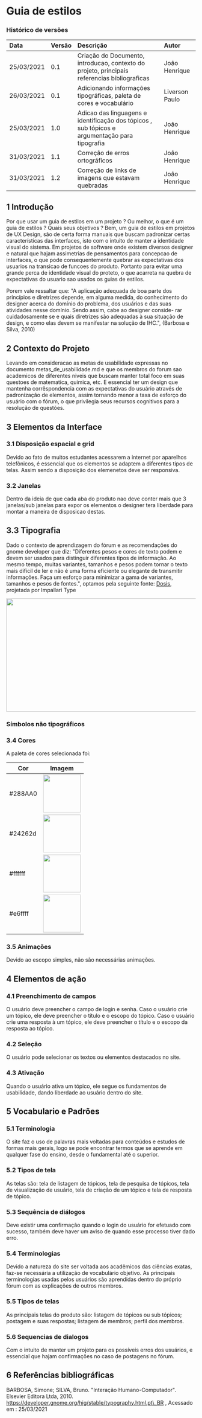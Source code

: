 # Guia de estilos

### Histórico de versões
| Data | Versão | Descrição | Autor |
| :--- | :--- | :--- | :--- |
| 25/03/2021 | 0.1 | Criação do Documento, introducao, contexto do projeto, principais referencias bibliograficas | João Henrique|
| 26/03/2021 | 0.1 | Adicionando informações tipográficas, paleta de cores e vocabulário| Liverson Paulo |
| 25/03/2021 | 1.0 | Adicao das linguagens e identificação dos tópicos , sub tópicos e argumentação para tipografia| João Henrique|
| 31/03/2021 | 1.1 | Correção de erros ortográficos |João Henrique|
| 31/03/2021 | 1.2 | Correção de links de imagens que estavam quebradas|João Henrique|

## 1 Introdução

Por que usar um guia de estilos em um projeto ? Ou melhor, o que é um guia de estilos ? Quais seus
objetivos ? Bem, um guia de estilos em projetos de UX Design, são de certa forma manuais que buscam
padronizar certas características das interfaces, isto com o intuito de manter a identidade visual
do sistema. Em projetos de software onde existem diversos designer e natural que hajam assimetrias
de pensamentos para concepcao de interfaces, o que pode consequentemente quebrar as expectativas
dos usuarios na transicao de funcoes do produto. Portanto para evitar uma grande perca de identidade
visual do proteto, o que acarreta na quebra de expectativas do usuario sao usados os guias de estilos.

Porem vale ressaltar que: "A aplicação adequada de boa parte dos
princı́pios e diretrizes depende, em alguma medida, do conhecimento do designer acerca do domı́nio do
problema, dos usuários e das suas atividades nesse domı́nio. Sendo assim, cabe ao designer conside-
rar cuidadosamente se e quais diretrizes são adequadas à sua situação de design, e como elas devem se
manifestar na solução de IHC.", (Barbosa e Silva, 2010)

## 2 Contexto do Projeto

Levando em consideracao as metas de usabilidade expressas no documento metas\_de\_usabilidade.md
e que os membros do forum sao academicos de diferentes niveis que buscam manter total foco em 
suas questoes de matematica, quimica, etc. E essencial ter um design que mantenha corrêspondencia
com as expectativas do usuário através de padronização de elementos, assim tornando menor a taxa
de esforço do usuário com o fórum, o que privilegia seus recursos cognitivos para a resolução
de questões.

## 3 Elementos da Interface

### 3.1 Disposição espacial e grid

Devido ao fato de muitos estudantes acessarem a internet por aparelhos telefônicos, é essencial que
os elementos se adaptem a diferentes tipos de telas. Assim sendo a disposição dos elemenetos deve ser
responsiva.

### 3.2 Janelas

Dentro da ideia de que cada aba do produto nao deve conter mais que 3 janelas/sub janelas para expor
os elementos o designer tera liberdade para montar a maneira de disposicao destas.

## 3.3 Tipografia

Dado o contexto de aprendizagem do fórum e as recomendações do gnome developer 
que diz: 
"Diferentes pesos e cores de texto podem e devem ser usados para distinguir
diferentes tipos de informação. Ao mesmo tempo, muitas variantes, tamanhos e pesos 
podem tornar o texto mais difícil de ler e não é uma forma eficiente ou elegante de 
transmitir informações. Faça um esforço para minimizar a gama de variantes, tamanhos 
e pesos de fontes.", optamos pela seguinte fonte:
[Dosis](https://fonts.google.com/specimen/Dosis?preview.text_type=custom), projetada por Impallari Type

 <img src="https://raw.githubusercontent.com/Interacao-Humano-Computador/2020.2-forumPiR2/main/docs/assets/estilo/Dosis.png" width="700px" height="300px" > 

### Sı́mbolos não tipográficos

### 3.4 Cores
A paleta de cores selecionada foi:

| Cor | Imagem |
|---------|------|
| #288AA0 | <img src="https://raw.githubusercontent.com/Interacao-Humano-Computador/2020.2-forumPiR2/main/docs/assets/estilo/288AA0.png" width="100px" height="100px">| 
| #24262d | <img src="https://raw.githubusercontent.com/Interacao-Humano-Computador/2020.2-forumPiR2/main/docs/assets/estilo/24262d.png" width="100px" height="100px"> |
| #ffffff | <img src="https://raw.githubusercontent.com/Interacao-Humano-Computador/2020.2-forumPiR2/main/docs/assets/estilo/ffffff.png" width="100px" height="100px"> |
| #e6ffff | <img src="https://raw.githubusercontent.com/Interacao-Humano-Computador/2020.2-forumPiR2/main/docs/assets/estilo/e6ffff.png" width="100px" height="100px"> |

### 3.5 Animações
Devido ao escopo simples, não são necessárias animações.

## 4 Elementos de ação

### 4.1 Preenchimento de campos
O usuário deve preencher o campo de login e senha. Caso o usuário crie um tópico, ele deve preencher o título e o escopo do tópico. Caso o usuário crie uma resposta à um tópico, ele deve preencher o título e o escopo da resposta ao tópico.

### 4.2 Seleção
O usuário pode selecionar os textos ou elementos destacados no site.

### 4.3 Ativação
Quando o usuário ativa um tópico, ele segue os fundamentos de usabilidade, dando liberdade ao usuário dentro do site.

## 5 Vocabulario e Padrões

### 5.1 Terminologia
O site faz o uso de palavras mais voltadas para conteúdos e estudos de formas mais gerais, logo se pode encontrar termos que se aprende em qualquer fase do ensino, desde o fundamental até o superior.

### 5.2 Tipos de tela
As telas são: tela de listagem de tópicos, tela de pesquisa de tópicos, tela de visualização de usuário, tela de criação de um tópico e tela de resposta de tópico.

### 5.3 Sequência de diálogos
Deve existir uma confirmação quando o login do usuário for efetuado com sucesso, também deve haver um aviso de quando esse processo tiver dado erro.

### 5.4 Terminologias

Devido a natureza do site ser voltada aos acadêmicos das ciências exatas, faz-se necessária
a utilização de vocabulário objetivo. As principais terminologias usadas pelos usuários são
aprendidas dentro do próprio fórum com as explicações de outros membros.

### 5.5 Tipos de telas

As principais telas do produto são: listagem de tópicos ou sub tópicos; postagem e suas respostas; 
listagem de membros; perfil dos membros.

### 5.6 Sequencias de dialogos

Com o intuito de manter um projeto para os possíveis erros dos usuários, e essencial que 
hajam confirmações no caso de postagens no fórum.

## 6 Referências bibliográficas

BARBOSA, Simone; SILVA, Bruno. "Interação Humano-Computador". Elsevier Editora Ltda, 2010.
https://developer.gnome.org/hig/stable/typography.html.pt\_BR , Acessado em : 25/03/2021
